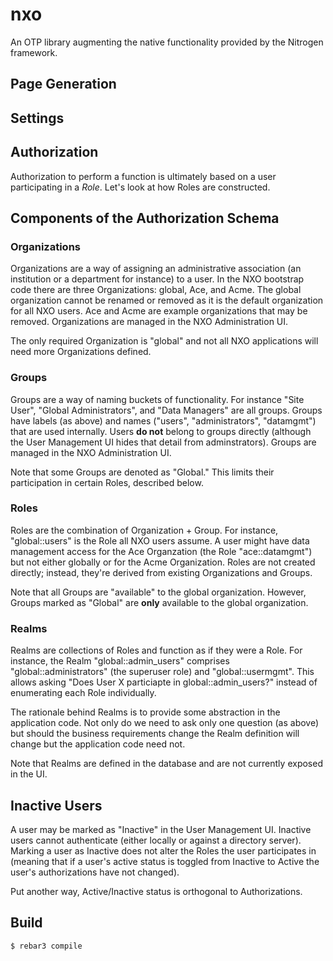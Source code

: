 nxo
=====

An OTP library augmenting the native functionality provided by the
Nitrogen framework.

Page Generation
---------------

Settings
--------

Authorization
-------------

Authorization to perform a function is ultimately based on a user
participating in a _Role_.  Let's look at how Roles are constructed.

## Components of the Authorization Schema

### Organizations

Organizations are a way of assigning an administrative association (an
institution or a department for instance) to a user.  In the NXO
bootstrap code there are three Organizations: global, Ace, and Acme.
The global organization cannot be renamed or removed as it is the
default organization for all NXO users.  Ace and Acme are example
organizations that may be removed.  Organizations are managed in the
NXO Administration UI.

The only required Organization is "global" and not all NXO
applications will need more Organizations defined.

### Groups

Groups are a way of naming buckets of functionality.  For instance
"Site User", "Global Administrators", and "Data Managers" are all
groups.  Groups have labels (as above) and names ("users",
"administrators", "datamgmt") that are used internally.  Users **do
not** belong to groups directly (although the User Management UI hides
that detail from adminstrators).  Groups are managed in the NXO
Administration UI.

Note that some Groups are denoted as "Global."  This limits their
participation in certain Roles, described below.

### Roles

Roles are the combination of Organization + Group.  For instance,
"global::users" is the Role all NXO users assume.  A user might have
data management access for the Ace Organzation (the Role
"ace::datamgmt") but not either globally or for the Acme Organization.
Roles are not created directly; instead, they're derived from existing
Organizations and Groups.

Note that all Groups are "available" to the global organization.
However, Groups marked as "Global" are **only** available to the
global organization.

### Realms

Realms are collections of Roles and function as if they were a Role.
For instance, the Realm "global::admin_users" comprises
"global::administrators" (the superuser role) and "global::usermgmt".
This allows asking "Does User X particiapte in global::admin_users?"
instead of enumerating each Role individually.

The rationale behind Realms is to provide some abstraction in the
application code.  Not only do we need to ask only one question (as
above) but should the business requirements change the Realm
definition will change but the application code need not.

Note that Realms are defined in the database and are not currently
exposed in the UI.

## Inactive Users

A user may be marked as "Inactive" in the User Management UI.
Inactive users cannot authenticate (either locally or against a
directory server).  Marking a user as Inactive does not alter the
Roles the user participates in (meaning that if a user's active status
is toggled from Inactive to Active the user's authorizations have not
changed).

Put another way, Active/Inactive status is orthogonal to
Authorizations.


Build
-----

    $ rebar3 compile
